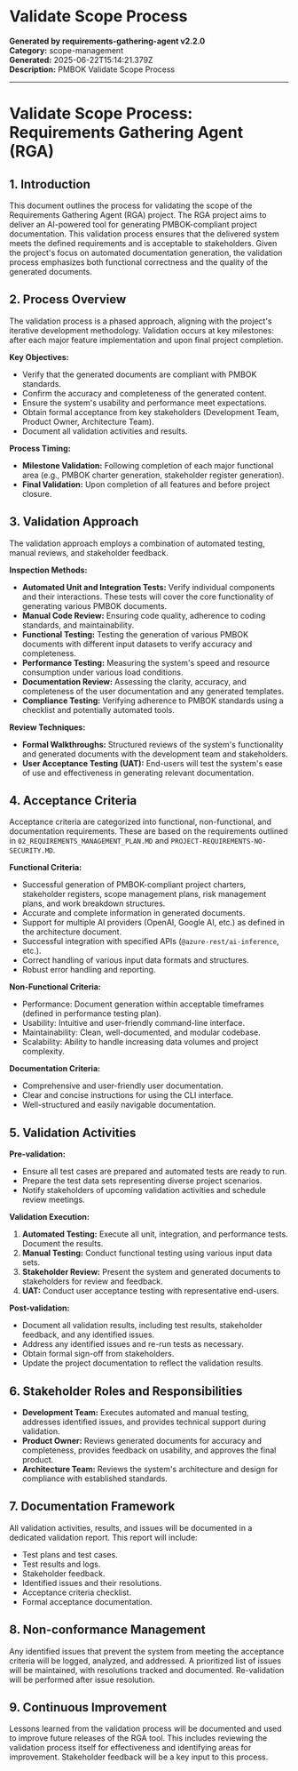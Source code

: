 # Validate Scope Process

**Generated by requirements-gathering-agent v2.2.0**  
**Category:** scope-management  
**Generated:** 2025-06-22T15:14:21.379Z  
**Description:** PMBOK Validate Scope Process

---

# Validate Scope Process: Requirements Gathering Agent (RGA)

## 1. Introduction

This document outlines the process for validating the scope of the Requirements Gathering Agent (RGA) project.  The RGA project aims to deliver an AI-powered tool for generating PMBOK-compliant project documentation.  This validation process ensures that the delivered system meets the defined requirements and is acceptable to stakeholders.  Given the project's focus on automated documentation generation, the validation process emphasizes both functional correctness and the quality of the generated documents.

## 2. Process Overview

The validation process is a phased approach, aligning with the project's iterative development methodology.  Validation occurs at key milestones: after each major feature implementation and upon final project completion.

**Key Objectives:**

* Verify that the generated documents are compliant with PMBOK standards.
* Confirm the accuracy and completeness of the generated content.
* Ensure the system's usability and performance meet expectations.
* Obtain formal acceptance from key stakeholders (Development Team, Product Owner, Architecture Team).
* Document all validation activities and results.

**Process Timing:**

* **Milestone Validation:** Following completion of each major functional area (e.g., PMBOK charter generation, stakeholder register generation).
* **Final Validation:** Upon completion of all features and before project closure.

## 3. Validation Approach

The validation approach employs a combination of automated testing, manual reviews, and stakeholder feedback.

**Inspection Methods:**

* **Automated Unit and Integration Tests:** Verify individual components and their interactions.  These tests will cover the core functionality of generating various PMBOK documents.
* **Manual Code Review:**  Ensuring code quality, adherence to coding standards, and maintainability.
* **Functional Testing:**  Testing the generation of various PMBOK documents with different input datasets to verify accuracy and completeness.
* **Performance Testing:**  Measuring the system's speed and resource consumption under various load conditions.
* **Documentation Review:**  Assessing the clarity, accuracy, and completeness of the user documentation and any generated templates.
* **Compliance Testing:**  Verifying adherence to PMBOK standards using a checklist and potentially automated tools.


**Review Techniques:**

* **Formal Walkthroughs:**  Structured reviews of the system's functionality and generated documents with the development team and stakeholders.
* **User Acceptance Testing (UAT):**  End-users will test the system's ease of use and effectiveness in generating relevant documentation.

## 4. Acceptance Criteria

Acceptance criteria are categorized into functional, non-functional, and documentation requirements.  These are based on the requirements outlined in `02_REQUIREMENTS_MANAGEMENT_PLAN.MD` and `PROJECT-REQUIREMENTS-NO-SECURITY.MD`.

**Functional Criteria:**

* Successful generation of PMBOK-compliant project charters, stakeholder registers, scope management plans, risk management plans, and work breakdown structures.
* Accurate and complete information in generated documents.
* Support for multiple AI providers (OpenAI, Google AI, etc.) as defined in the architecture document.
* Successful integration with specified APIs (`@azure-rest/ai-inference`, etc.).
* Correct handling of various input data formats and structures.
* Robust error handling and reporting.

**Non-Functional Criteria:**

* Performance:  Document generation within acceptable timeframes (defined in performance testing plan).
* Usability:  Intuitive and user-friendly command-line interface.
* Maintainability:  Clean, well-documented, and modular codebase.
* Scalability:  Ability to handle increasing data volumes and project complexity.


**Documentation Criteria:**

* Comprehensive and user-friendly user documentation.
* Clear and concise instructions for using the CLI interface.
* Well-structured and easily navigable documentation.


## 5. Validation Activities

**Pre-validation:**

* Ensure all test cases are prepared and automated tests are ready to run.
* Prepare the test data sets representing diverse project scenarios.
* Notify stakeholders of upcoming validation activities and schedule review meetings.

**Validation Execution:**

1. **Automated Testing:** Execute all unit, integration, and performance tests.  Document the results.
2. **Manual Testing:** Conduct functional testing using various input data sets.
3. **Stakeholder Review:** Present the system and generated documents to stakeholders for review and feedback.
4. **UAT:** Conduct user acceptance testing with representative end-users.

**Post-validation:**

* Document all validation results, including test results, stakeholder feedback, and any identified issues.
* Address any identified issues and re-run tests as necessary.
* Obtain formal sign-off from stakeholders.
* Update the project documentation to reflect the validation results.


## 6. Stakeholder Roles and Responsibilities

* **Development Team:** Executes automated and manual testing, addresses identified issues, and provides technical support during validation.
* **Product Owner:** Reviews generated documents for accuracy and completeness, provides feedback on usability, and approves the final product.
* **Architecture Team:** Reviews the system's architecture and design for compliance with established standards.

## 7. Documentation Framework

All validation activities, results, and issues will be documented in a dedicated validation report.  This report will include:

* Test plans and test cases.
* Test results and logs.
* Stakeholder feedback.
* Identified issues and their resolutions.
* Acceptance criteria checklist.
* Formal acceptance documentation.


## 8. Non-conformance Management

Any identified issues that prevent the system from meeting the acceptance criteria will be logged, analyzed, and addressed.  A prioritized list of issues will be maintained, with resolutions tracked and documented.  Re-validation will be performed after issue resolution.


## 9. Continuous Improvement

Lessons learned from the validation process will be documented and used to improve future releases of the RGA tool.  This includes reviewing the validation process itself for effectiveness and identifying areas for improvement.  Stakeholder feedback will be a key input to this process.
